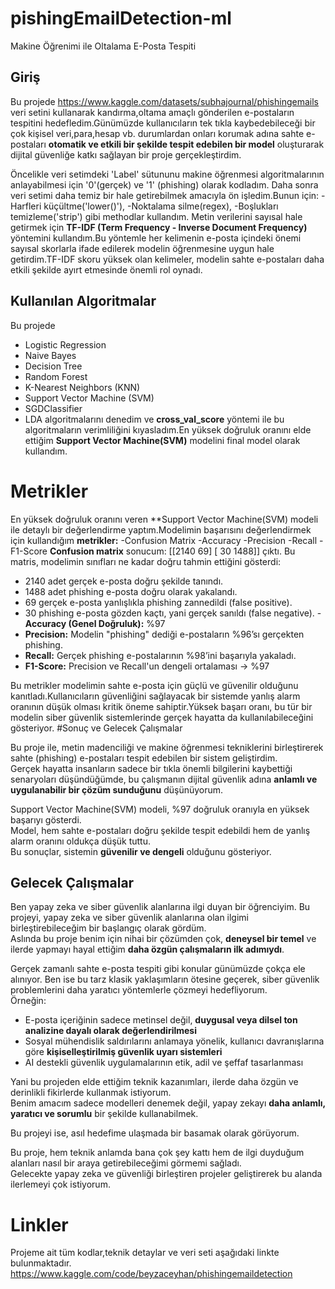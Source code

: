 # pishingEmailDetection-ml
Makine Öğrenimi ile Oltalama E-Posta Tespiti

## Giriş
Bu projede https://www.kaggle.com/datasets/subhajournal/phishingemails veri setini kullanarak kandırma,oltama amaçlı gönderilen e-postaların tespitini hedefledim.Günümüzde kullanıcıların tek tıkla kaybedebileceği bir çok kişisel veri,para,hesap vb. durumlardan onları korumak adına sahte e-postaları **otomatik ve etkili bir şekilde tespit edebilen bir model** oluşturarak dijital güvenliğe katkı sağlayan bir proje gerçekleştirdim.

Öncelikle veri setimdeki 'Label' sütununu makine öğrenmesi algoritmalarının anlayabilmesi için '0'(gerçek) ve '1' (phishing) olarak kodladım.
Daha sonra veri setimi daha temiz bir hale getirebilmek amacıyla ön işledim.Bunun için:
-Harfleri küçültme('lower()'),
-Noktalama silme(regex),
-Boşlukları temizleme('strip') gibi methodlar kullandım.
 Metin verilerini sayısal hale getirmek için **TF-IDF (Term Frequency - Inverse Document Frequency)** yöntemini kullandım.Bu yöntemle her kelimenin e-posta içindeki önemi sayısal skorlarla ifade edilerek modelin öğrenmesine uygun hale getirdim.TF-IDF skoru yüksek olan kelimeler, modelin sahte e-postaları daha etkili şekilde ayırt etmesinde önemli rol oynadı.
## Kullanılan Algoritmalar
Bu projede 
  - Logistic Regression  
  - Naive Bayes  
  - Decision Tree  
  - Random Forest  
  - K-Nearest Neighbors (KNN)  
  - Support Vector Machine (SVM)  
  - SGDClassifier  
  - LDA algoritmalarını denedim ve **cross_val_score** yöntemi ile bu algoritmaların verimliliğini kıyasladım.En yüksek doğruluk oranını elde ettiğim **Support Vector Machine(SVM)** modelini final model olarak kullandım.

# Metrikler
En yüksek doğruluk oranını veren **Support Vector Machine(SVM) modeli ile detaylı bir değerlendirme yaptım.Modelimin başarısını değerlendirmek için kullandığım **metrikler:**
-Confusion Matrix
-Accuracy
-Precision
-Recall
-F1-Score
**Confusion matrix** sonucum:
[[2140 69]
[ 30 1488]] çıktı.
Bu matris, modelimin sınıfları ne kadar doğru tahmin ettiğini gösterdi:
- 2140 adet gerçek e-posta doğru şekilde tanındı.
- 1488 adet phishing e-posta doğru olarak yakalandı.
- 69 gerçek e-posta yanlışlıkla phishing zannedildi (false positive).
- 30 phishing e-posta gözden kaçtı, yani gerçek sanıldı (false negative).
-**Accuracy (Genel Doğruluk):** %97  
- **Precision:** Modelin "phishing" dediği e-postaların %96’sı gerçekten phishing.  
- **Recall:** Gerçek phishing e-postalarının %98’ini başarıyla yakaladı.  
- **F1-Score:** Precision ve Recall'un dengeli ortalaması → %97

Bu metrikler modelimin sahte e-posta için güçlü ve güvenilir olduğunu kanıtladı.Kullanıcıların güvenliğini sağlayacak bir sistemde yanlış alarm oranının düşük olması kritik öneme sahiptir.Yüksek başarı oranı, bu tür bir modelin siber güvenlik sistemlerinde gerçek hayatta da kullanılabileceğini gösteriyor.
#Sonuç ve Gelecek Çalışmalar

Bu proje ile, metin madenciliği ve makine öğrenmesi tekniklerini birleştirerek sahte (phishing) e-postaları tespit edebilen bir sistem geliştirdim.  
Gerçek hayatta insanların sadece bir tıkla önemli bilgilerini kaybettiği senaryoları düşündüğümde, bu çalışmanın dijital güvenlik adına **anlamlı ve uygulanabilir bir çözüm sunduğunu** düşünüyorum.

Support Vector Machine(SVM) modeli, %97 doğruluk oranıyla en yüksek başarıyı gösterdi.  
Model, hem sahte e-postaları doğru şekilde tespit edebildi hem de yanlış alarm oranını oldukça düşük tuttu.  
Bu sonuçlar, sistemin **güvenilir ve dengeli** olduğunu gösteriyor.

## Gelecek Çalışmalar
Ben yapay zeka ve siber güvenlik alanlarına ilgi duyan bir öğrenciyim.
Bu projeyi, yapay zeka ve siber güvenlik alanlarına olan ilgimi birleştirebileceğim bir başlangıç olarak gördüm.  
Aslında bu proje benim için nihai bir çözümden çok, **deneysel bir temel** ve ilerde yapmayı hayal ettiğim **daha özgün çalışmaların ilk adımıydı**.

Gerçek zamanlı sahte e-posta tespiti gibi konular günümüzde çokça ele alınıyor. Ben ise bu tarz klasik yaklaşımların ötesine geçerek, siber güvenlik problemlerini daha yaratıcı yöntemlerle çözmeyi hedefliyorum.  
Örneğin:
- E-posta içeriğinin sadece metinsel değil, **duygusal veya dilsel ton analizine dayalı olarak değerlendirilmesi**  
- Sosyal mühendislik saldırılarını anlamaya yönelik, kullanıcı davranışlarına göre **kişiselleştirilmiş güvenlik uyarı sistemleri**  
- AI destekli güvenlik uygulamalarının etik, adil ve şeffaf tasarlanması

Yani bu projeden elde ettiğim teknik kazanımları, ilerde daha özgün ve derinlikli fikirlerde kullanmak istiyorum.  
Benim amacım sadece modelleri denemek değil, yapay zekayı **daha anlamlı, yaratıcı ve sorumlu** bir şekilde kullanabilmek.

Bu projeyi ise, asıl hedefime ulaşmada bir basamak olarak görüyorum.

Bu proje, hem teknik anlamda bana çok şey kattı hem de ilgi duyduğum alanları nasıl bir araya getirebileceğimi görmemi sağladı.  
Gelecekte yapay zeka ve güvenliği birleştiren projeler geliştirerek bu alanda ilerlemeyi çok istiyorum.

# Linkler
Projeme ait tüm kodlar,teknik detaylar ve veri seti aşağıdaki linkte bulunmaktadır.
https://www.kaggle.com/code/beyzaceyhan/phishingemaildetection


